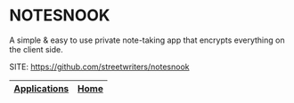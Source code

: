 # NOTESNOOK
 
 A simple & easy to use private note-taking app that encrypts 
 everything on the client side.
 
 SITE: https://github.com/streetwriters/notesnook

 | [Applications](https://portable-linux-apps.github.io/apps.html) | [Home](https://portable-linux-apps.github.io)
 | --- | --- |
